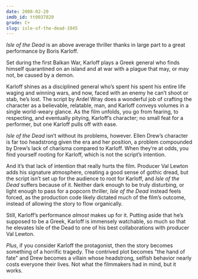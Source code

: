 ```yaml
---
date: 2008-02-20
imdb_id: tt0037820
grade: C+
slug: isle-of-the-dead-1945
---
```


_Isle of the Dead_ is an above average thriller thanks in large part to a great performance by Boris Karloff.

Set during the first Balkan War, Karloff plays a Greek general who finds himself quarantined on an island and at war with a plague that may, or may not, be caused by a demon.

Karloff shines as a disciplined general who’s spent his spent his entire life waging and winning wars, and now, faced with an enemy he can’t shoot or stab, he’s lost. The script by Ardel Wray does a wonderful job of crafting the character as a believable, relatable, man, and Karloff conveys volumes in a single world-weary glance. As the film unfolds, you go from fearing, to respecting, and eventually pitying, Karloff’s character; no small feat for a performer, but one Karloff pulls off with ease.

_Isle of the Dead_ isn’t without its problems, however. Ellen Drew’s character is far too headstrong given the era and her position, a problem compounded by Drew’s lack of charisma compared to Karloff. When they’re at odds, you find yourself rooting for Karloff, which is not the script’s intention.

And it’s that lack of intention that really hurts the film. Producer Val Lewton adds his signature atmosphere, creating a good sense of gothic dread, but the script isn’t set up for the audience to root for Karloff, and _Isle of the Dead_ suffers because of it. Neither dark enough to be truly disturbing, or light enough to pass for a popcorn thriller, _Isle of the Dead_ instead feels forced, as the production code likely dictated much of the film’s outcome, instead of allowing the story to flow organically.

Still, Karloff’s performance _almost_ makes up for it. Putting aside that he’s supposed to be a Greek, Karloff is immensely watchable, so much so that he elevates Isle of the Dead to one of his best collaborations with producer Val Lewton.

_Plus_, if you consider Karloff the protagonist, then the story becomes something of a horrific tragedy. The contrived plot becomes "the hand of fate" and Drew becomes a villain whose headstrong, selfish behavior nearly costs everyone their lives. Not what the filmmakers had in mind, but it works.
